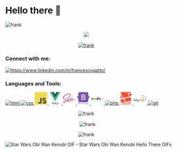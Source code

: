 <h1>Hello there 👋</h1>

<p align="left"> 
  <img src="https://komarev.com/ghpvc/?username=nothung429&label=Profile%20views&color=0e75b6&style=flat" alt="frank" /> 
</p>

<p align="center">
    <img src="https://readme-typing-svg.herokuapp.com?color=34eb49&width=380&height=85&lines=Hello+there+...;I'm+a+web+developer+from+Italy;I+hope+you+will+find...;...my+profile+interesting!&center=true"></a>
</p>

<p align="center"> 
  <a href="https://github.com/ryo-ma/github-profile-trophy">
    <img src="https://github-profile-trophy.vercel.app/?username=nothung429" alt="frank" />
  </a>
</p>

<h3 align="left">Connect with me:</h3>

<p align="left">
  <a href="https://www.linkedin.com/in/francesco-gatto-59a326248/" target="blank">
    <img align="center" src="https://raw.githubusercontent.com/rahuldkjain/github-profile-readme-generator/master/src/images/icons/Social/linked-in-alt.svg" alt="https://www.linkedin.com/in/francescogatto/" height="30" width="40" />
  </a>
</p>

<h3 align="left">Languages and Tools:</h3>

<p align="left"> 
  <a href="https://www.w3schools.com/html/" target="_blank" rel="noreferrer"> 
    <img src="https://cdn.jsdelivr.net/gh/devicons/devicon/icons/html5/html5-original-wordmark.svg" alt="html" width="40" height="40"/>
  </a>  
  <a href="https://www.w3schools.com/css/" target="_blank" rel="noreferrer"> 
    <img src="https://cdn.jsdelivr.net/gh/devicons/devicon/icons/css3/css3-original-wordmark.svg" alt="css" width="40" height="40"/> 
  </a> 
  <a href="https://developer.mozilla.org/en-US/docs/Web/JavaScript" target="_blank" rel="noreferrer">
    <img src="https://raw.githubusercontent.com/devicons/devicon/master/icons/javascript/javascript-original.svg" alt="javascript" width="40" height="40"/>
  </a>
  <a href="https://vuejs.org/" target="_blank" rel="noreferrer"> 
    <img src="https://raw.githubusercontent.com/devicons/devicon/master/icons/vuejs/vuejs-original-wordmark.svg" alt="vuejs" width="40" height="40"/> 
  </a> 
  <a href="https://sass-lang.com" target="_blank" rel="noreferrer">
    <img src="https://raw.githubusercontent.com/devicons/devicon/master/icons/sass/sass-original.svg" alt="sass" width="40" height="40"/> 
  </a>
  <a href="https://getbootstrap.com" target="_blank" rel="noreferrer"> 
    <img src="https://raw.githubusercontent.com/devicons/devicon/master/icons/bootstrap/bootstrap-plain-wordmark.svg" alt="bootstrap" width="40" height="40"/> 
  </a> 
  <a href="https://nodejs.org" target="_blank" rel="noreferrer"> 
    <img src="https://raw.githubusercontent.com/devicons/devicon/master/icons/nodejs/nodejs-original-wordmark.svg" alt="nodejs" width="40" height="40"/> 
  </a> 
  <a href="https://nodejs.org" target="_blank" rel="noreferrer"> 
    <img src="https://cdn.jsdelivr.net/gh/devicons/devicon/icons/php/php-plain.svg" alt="php" width="40" height="40"/>
  </a> 
  <a href="https://laravel.com/" target="_blank" rel="noreferrer"> 
    <img src="https://raw.githubusercontent.com/devicons/devicon/master/icons/laravel/laravel-plain-wordmark.svg" alt="laravel" width="40" height="40"/> 
  </a>
  <a href="https://www.mysql.com/" target="_blank" rel="noreferrer"> 
    <img src="https://raw.githubusercontent.com/devicons/devicon/master/icons/mysql/mysql-original-wordmark.svg" alt="mysql" width="40" height="40"/>
  </a> 
  <a href="https://git-scm.com/" target="_blank" rel="noreferrer"> 
    <img src="https://www.vectorlogo.zone/logos/git-scm/git-scm-icon.svg" alt="git" width="40" height="40"/> 
  </a> 
</p>

<p align="center">
  <img align="center" src="https://github-readme-stats.vercel.app/api/top-langs?username=nothung429&show_icons=true&locale=en&layout=compact" alt="frank"/></p>

<p align="center">&nbsp;
  <img align="center" src="https://github-readme-stats.vercel.app/api?username=nothung429&show_icons=true&locale=en" alt="frank"/>
</p>

<p align="center">
  <img align="center" src="https://github-readme-streak-stats.herokuapp.com/?user=nothung429&" alt="frank"/>
</p>

<div class="Gif " style="width: 683px; height: 311.327px;"><img src="https://media.tenor.com/WuOwfnsLcfYAAAAC/star-wars-obi-wan-kenobi.gif" width="683" height="311.32730923694777" alt="Star Wars Obi Wan Kenobi GIF - Star Wars Obi Wan Kenobi Hello There GIFs" style="max-width: 683px;"></div>
